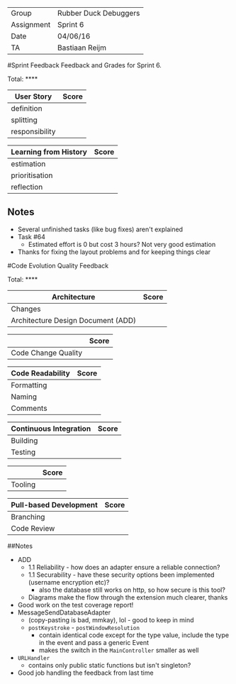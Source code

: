 |      |            |
|------|------------|
|Group | Rubber Duck Debuggers |
|Assignment|Sprint 6|
|Date|04/06/16|
|TA|Bastiaan Reijm|

#Sprint Feedback
Feedback and Grades for Sprint 6.

Total: ****

| User Story | Score |
|------------|-------|
| definition |     |
| splitting  |       |
| responsibility |   |

| Learning from History | Score |
|-----------------------|-------|
| estimation            |     |
| prioritisation        |     |
| reflection            |    |

## Notes
* Several unfinished tasks (like bug fixes) aren't explained
* Task #64
	* Estimated effort is 0 but cost 3 hours? Not very good estimation
* Thanks for fixing the layout problems and for keeping things clear 

#Code Evolution Quality Feedback

Total: ****

| Architecture                       | Score |
|------------------------------------|-------|
| Changes                            |      |
| Architecture Design Document (ADD) |      |

|                     | Score |
|---------------------|-------|
| Code Change Quality |      |

| Code Readability | Score |
|------------------|-------|
| Formatting       |      |
| Naming           |      |
| Comments         |      |

| Continuous Integration | Score |
|------------------------|-------|
| Building               |      |
| Testing                |      |

|         | Score |
|---------|-------|
| Tooling |      |

| Pull-based Development | Score |
|------------------------|-------|
| Branching              |      |
| Code Review            |      |

##Notes
* ADD
	* 1.1 Reliability - how does an adapter ensure a reliable connection?
	* 1.1 Securability - have these security options been implemented (username encryption etc)?
		* also the database still works on http, so how secure is this tool?
	* Diagrams make the flow through the extension much clearer, thanks
* Good work on the test coverage report!
* MessageSendDatabaseAdapter
	* (copy-pasting is bad, mmkay), lol - good to keep in mind
	* `postKeystroke` - `postWindowResolution`
		* contain identical code except for the type value, include the type in the event and pass a generic Event
		* makes the switch in the `MainController` smaller as well
* `URLHandler`
	* contains only public static functions but isn't singleton?
* Good job handling the feedback from last time